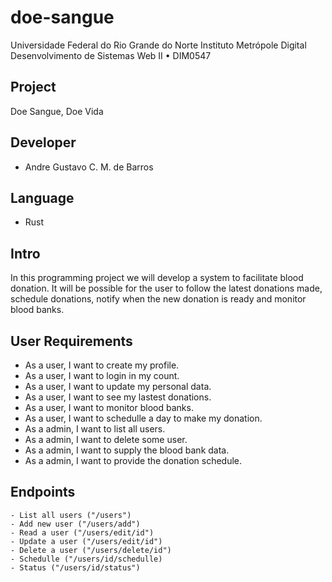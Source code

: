# doe-sangue
Universidade Federal do Rio Grande do Norte 
Instituto Metrópole Digital 
Desenvolvimento de Sistemas Web II • DIM0547

## Project
Doe Sangue, Doe Vida

## Developer
 - Andre Gustavo C. M. de Barros

## Language
 - Rust

## Intro
In this programming project we will develop a system to facilitate blood donation. It will be possible for the user to follow the latest donations made, schedule donations, notify when the new donation is ready and monitor blood banks.

## User Requirements
 - As a user, I want to create my profile.
 - As a user, I want to login in my count.
 - As a user, I want to update my personal data.
 - As a user, I want to see my lastest donations.
 - As a user, I want to monitor blood banks. 
 - As a user, I want to schedulle a day to make my donation.
 - As a admin, I want to list all users.
 - As a admin, I want to delete some user.
 - As a admin, I want to supply the blood bank data.
 - As a admin, I want to provide the donation schedule.


## Endpoints
    - List all users ("/users")
    - Add new user ("/users/add")
    - Read a user ("/users/edit/id")
    - Update a user ("/users/edit/id")
    - Delete a user ("/users/delete/id")
    - Schedulle ("/users/id/schedulle)
    - Status ("/users/id/status")